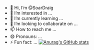 - 👋 Hi, I’m @SoarDraig
- 👀 I’m interested in ...
- 🌱 I’m currently learning ...
- 💞️ I’m looking to collaborate on ...
- 📫 How to reach me ...
- 😄 Pronouns: ...
- ⚡ Fun fact: ...
[![Anurag's GitHub stats](https://github-read-state.vercel.app/api?username=anuraghazra)](https://github.com/anuraghazra/github-readme-stats)

<!---
SoarDraig/SoarDraig is a ✨ special ✨ repository because its `README.md` (this file) appears on your GitHub profile.
You can click the Preview link to take a look at your changes.
--->
